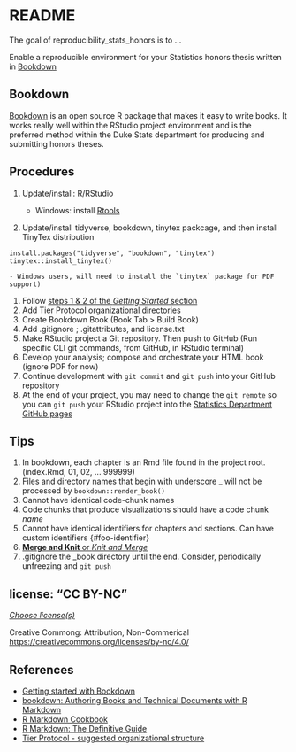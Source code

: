 # README  
The goal of reproducibility\_stats\_honors is to …

Enable a reproducible environment for your Statistics honors thesis written
in [Bookdown](https://www.bookdown.org/)

## Bookdown  
[Bookdown](https://bookdown.org/home/about/) is an open source R package that makes it easy to write books.  It works really well within the  RStudio project environment and is the preferred method within the Duke Stats department for producing and submitting honors theses. 

## Procedures  
1. Update/install: R/RStudio

    - Windows: install [Rtools](https://cran.r-project.org/bin/windows/Rtools/)  
    
1. Update/install tidyverse, bookdown, tinytex packcage, and then install TinyTex distribution

```
install.packages("tidyverse", "bookdown", "tinytex")
tinytex::install_tinytex()
```

    - Windows users, will need to install the `tinytex` package for PDF support)

1. Follow [steps 1 & 2 of the _Getting Started_ section](https://bookdown.org/home/about/)
1. Add Tier Protocol [organizational directories](https://www.projecttier.org/tier-protocol/specifications/#overview-of-the-documentation) 
1. Create Bookdown Book (Book Tab > Build Book) 
1. Add .gitignore ; .gitattributes, and license.txt
1. Make RStudio project a Git repository.  Then push to GitHub  (Run specific CLI git commands, from GitHub, in RStudio terminal)
1. Develop your analysis; compose and orchestrate your HTML book (ignore PDF for now)
1. Continue development with `git commit` and `git push` into your GitHub repository
1. At the end of your project, you may need to change the `git remote` so you can `git push` your RStudio project into the [Statistics Department GitHub pages](https://github.com/dukestatsci)


## Tips  
1. In bookdown, each chapter is an Rmd file found in the project root.  (index.Rmd, 01, 02, ... 999999)
1. Files and directory names that begin with underscore _ will not be processed by `bookdown::render_book()`
1. Cannot have identical code-chunk names
1. Code chunks that produce visualizations should have a code chunk _name_
1. Cannot have identical identifiers for chapters and sections.  Can have custom identifiers {#foo-identifier}
1. [**Merge and Knit** or _Knit and Merge_](https://bookdown.org/yihui/bookdown/new-session.html)
1. .gitignore the _book directory until the end.  Consider, periodically unfreezing and `git push`

## license: “CC BY-NC”  
[*Choose license(s)*](https://docs.google.com/presentation/d/1CcKWMUsH7ADCpLQZ57tfhiUIZYgKahmd_z45pVucVlw/edit#slide=id.g72011cc5c1_1_90)

Creative Commong: Attribution, Non-Commerical  
<https://creativecommons.org/licenses/by-nc/4.0/>

## References  
- [Getting started with Bookdown](https://bookdown.org/home/about/)
- [bookdown: Authoring Books and Technical Documents with R Markdown](https://bookdown.org/yihui/bookdown/)
- [R Markdown Cookbook](https://bookdown.org/yihui/rmarkdown-cookbook/)
- [R Markdown: The Definitive Guide](https://bookdown.org/yihui/rmarkdown/)
- [Tier Protocol - suggested organizational structure](https://www.projecttier.org/tier-protocol/specifications/#overview-of-the-documentation)



